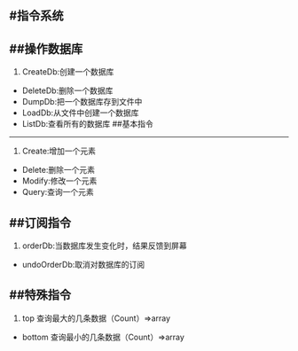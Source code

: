 #指令系统
---
##操作数据库
---
1. CreateDb:创建一个数据库
- DeleteDb:删除一个数据库
- DumpDb:把一个数据库存到文件中
- LoadDb:从文件中创建一个数据库
- ListDb:查看所有的数据库
##基本指令
---
1. Create:增加一个元素
- Delete:删除一个元素
- Modify:修改一个元素
- Query:查询一个元素

##订阅指令
---
1. orderDb:当数据库发生变化时，结果反馈到屏幕
- undoOrderDb:取消对数据库的订阅

##特殊指令
---
1. top 查询最大的几条数据（Count）=>array
- bottom 查询最小的几条数据（Count）=>array
